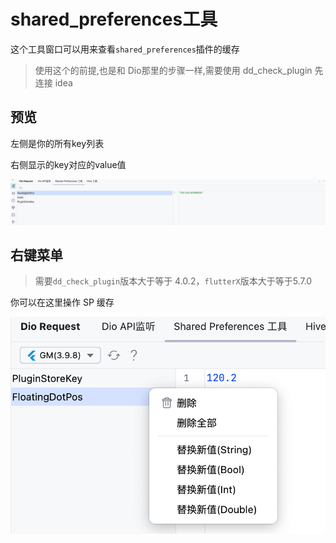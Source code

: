 # shared_preferences工具

这个工具窗口可以用来查看`shared_preferences`插件的缓存

> 使用这个的前提,也是和 Dio那里的步骤一样,需要使用 dd_check_plugin 先连接 idea


## 预览

左侧是你的所有key列表

右侧显示的key对应的value值

![_sp_main.png](../../assets/images/_sp_main.png)


## 右键菜单

> 需要`dd_check_plugin`版本大于等于 4.0.2，`flutterX`版本大于等于5.7.0

你可以在这里操作 SP 缓存

![f9eec0d177a511a1333ac284043f2246.png](../../assets/images/f9eec0d177a511a1333ac284043f2246.png)

